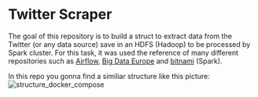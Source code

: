 # Twitter Scraper
The goal of this repository is to build a struct to extract data from the Twitter (or any data source) save in an HDFS (Hadoop) to be processed by Spark cluster. For this task, it was used the reference of many different repositories such as [Airflow](https://github.com/apache/airflow), [Big Data Europe](https://github.com/big-data-europe/docker-hadoop-spark-workbench) and [bitnami](https://hub.docker.com/r/bitnami/spark) (Spark).

In this repo you gonna find a similiar structure like this picture:
![structure_docker_compose](http://url/to/img.png)
